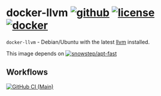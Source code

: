 # docker-llvm [![github][github-repo-image]][github-repo-url] [![license][license-image]][license-url] [![docker][docker-image]][docker-url]

`docker-llvm` - Debian/Ubuntu with the latest [llvm][llvm-url] installed.

This image depends on [![`snowstep/apt-fast`][dockerhub-apt-fast-image]][dockerhub-apt-fast-url]

## Workflows

[![GitHub CI (Main)][github-main-image]][github-main-url]

[docker-image]:https://img.shields.io/docker/v/snowstep/llvm?logo=docker
[docker-url]:https://hub.docker.com/r/snowstep/llvm
[dockerhub-apt-fast-image]:https://img.shields.io/docker/v/snowstep/apt-fast?label=snowstep%2Fapt-fast&logo=docker
[dockerhub-apt-fast-url]:https://hub.docker.com/r/snowstep/apt-fast
[github-main-image]:https://github.com/kei-g/docker-llvm/actions/workflows/main.yml/badge.svg
[github-main-url]:https://github.com/kei-g/docker-llvm/actions/workflows/main.yml
[github-repo-image]:https://img.shields.io/badge/github-kei--g%2Fdocker--llvm-brightgreen?logo=github
[github-repo-url]:https://github.com/kei-g/docker-llvm
[license-image]:https://img.shields.io/github/license/kei-g/docker-llvm
[license-url]:https://github.com/kei-g/docker-llvm/blob/main/LICENSE
[llvm-url]:https://llvm.org/

